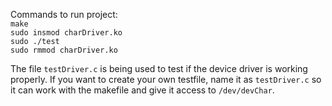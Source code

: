 Commands to run project: <br>
`make` <br>
`sudo insmod charDriver.ko` <br>
`sudo ./test` <br>
`sudo rmmod charDriver.ko` <br>

The file `testDriver.c` is being used to test if the device driver is working properly. If you want to create your own testfile, name it as `testDriver.c` so it can work with the makefile and give it access to `/dev/devChar`. 